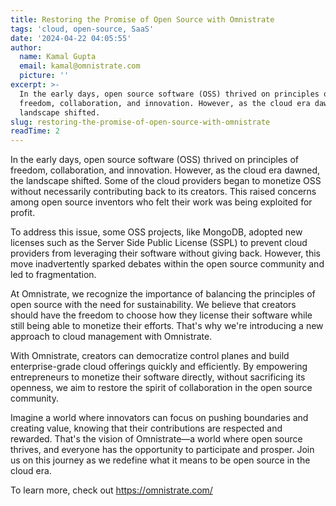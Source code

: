 ```yaml
---
title: Restoring the Promise of Open Source with Omnistrate
tags: 'cloud, open-source, SaaS'
date: '2024-04-22 04:05:55'
author:
  name: Kamal Gupta
  email: kamal@omnistrate.com
  picture: ''
excerpt: >-
  In the early days, open source software (OSS) thrived on principles of
  freedom, collaboration, and innovation. However, as the cloud era dawned, the
  landscape shifted.
slug: restoring-the-promise-of-open-source-with-omnistrate
readTime: 2
---
```


In the early days, open source software (OSS) thrived on principles of freedom, collaboration, and innovation. However, as the cloud era dawned, the landscape shifted. Some of the cloud providers began to monetize OSS without necessarily contributing back to its creators. This raised concerns among open source inventors who felt their work was being exploited for profit.

To address this issue, some OSS projects, like MongoDB, adopted new licenses such as the Server Side Public License (SSPL) to prevent cloud providers from leveraging their software without giving back. However, this move inadvertently sparked debates within the open source community and led to fragmentation.

At Omnistrate, we recognize the importance of balancing the principles of open source with the need for sustainability. We believe that creators should have the freedom to choose how they license their software while still being able to monetize their efforts. That's why we're introducing a new approach to cloud management with Omnistrate.

With Omnistrate, creators can democratize control planes and build enterprise-grade cloud offerings quickly and efficiently. By empowering entrepreneurs to monetize their software directly, without sacrificing its openness, we aim to restore the spirit of collaboration in the open source community.

Imagine a world where innovators can focus on pushing boundaries and creating value, knowing that their contributions are respected and rewarded. That's the vision of Omnistrate—a world where open source thrives, and everyone has the opportunity to participate and prosper. Join us on this journey as we redefine what it means to be open source in the cloud era.

To learn more, check out https://omnistrate.com/

